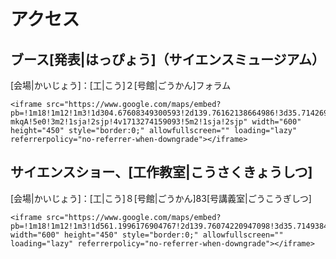 # アクセス

## ブース[発表|はっぴょう]（サイエンスミュージアム）

[会場|かいじょう]：[工|こう]２[号館|ごうかん]フォラム

```
<iframe src="https://www.google.com/maps/embed?pb=!1m18!1m12!1m3!1d304.67608349300593!2d139.76162138664986!3d35.714269816520094!2m3!1f0!2f0!3f0!3m2!1i1024!2i768!4f13.1!3m3!1m2!1s0x60188c31cd6b36fb%3A0xcb7e467e917c3672!2z5p2x5Lqs5aSn5a2m5bel5a2m6YOoMuWPt-mkqA!5e0!3m2!1sja!2sjp!4v1713274159093!5m2!1sja!2sjp" width="600" height="450" style="border:0;" allowfullscreen="" loading="lazy" referrerpolicy="no-referrer-when-downgrade"></iframe>
```

## サイエンスショー、[工作教室|こうさくきょうしつ]

[会場|かいじょう]：[工|こう]８[号館|ごうかん]83[号講義室|ごうこうぎしつ]

```
<iframe src="https://www.google.com/maps/embed?pb=!1m18!1m12!1m3!1d561.1996176904767!2d139.76074220947098!3d35.714938441281!2m3!1f0!2f0!3f0!3m2!1i1024!2i768!4f13.1!3m3!1m2!1s0x60188c31bd740247%3A0x4f88cfaa7cf71949!2z44CSMTEzLTAwMzMg5p2x5Lqs6YO95paH5Lqs5Yy65pys6YO377yX5LiB55uu77yTIOW3peWtpumDqDjlj7fppKg!5e0!3m2!1sja!2sjp!4v1713273923592!5m2!1sja!2sjp" width="600" height="450" style="border:0;" allowfullscreen="" loading="lazy" referrerpolicy="no-referrer-when-downgrade"></iframe>
```